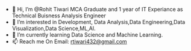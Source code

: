 - 👋 Hi, I’m @Rohit Tiwari MCA Graduate and 1 year of IT Experiance as Technical Buisness Analysis Engineer
- 👀 I’m interested in Development, Data Analysis,Data Engineering,Data Visualization,Data Science,ML,AI.
- 🌱 I’m currently learning Data Science and Machine Learning.
- 📫 Reach me On Email: rtiwari432@gmail.com
<!---
Rohit-Tiwari-97/Rohit-Tiwari-97 is a ✨ special ✨ repository because its `README.md` (this file) appears on your GitHub profile.
You can click the Preview link to take a look at your changes.
--->
